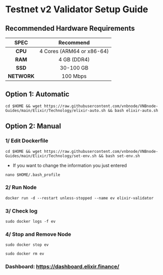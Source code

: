 # Testnet v2 Validator Setup Guide

## Recommended Hardware Requirements 

|   SPEC      |        Recommend          |
| :---------: | :-----------------------: |
|   **CPU**   | 4 Cores (ARM64 or x86-64) |
|   **RAM**   |        4 GB (DDR4)        |
|   **SSD**   |        30-100 GB          |
| **NETWORK** |        100 Mbps           |

## Option 1: Automatic
```
cd $HOME && wget https://raw.githubusercontent.com/vnbnode/VNBnode-Guides/main/Elixir/Technology/elixir-auto.sh && bash elixir-auto.sh
```
## Option 2: Manual

### 1/ Edit Dockerfile
```
cd $HOME && wget https://raw.githubusercontent.com/vnbnode/VNBnode-Guides/main/Elixir/Technology/set-env.sh && bash set-env.sh
```
- If you want to change the information you just entered
```
nano $HOME/.bash_profile
```
### 2/ Run Node
```
docker run -d --restart unless-stopped --name ev elixir-validator
```
### 3/ Check log
```
sudo docker logs -f ev
```
### 4/ Stop and Remove Node
```
sudo docker stop ev
```
```
sudo docker rm ev
```

### Dashboard: https://dashboard.elixir.finance/
